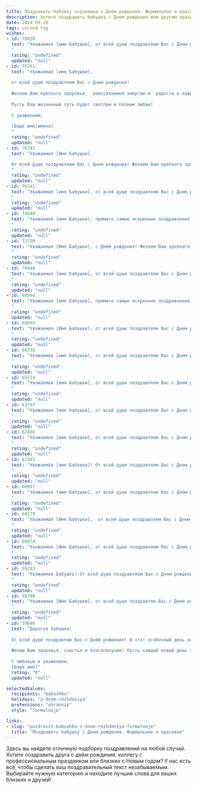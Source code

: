 ```yaml
---
title: Поздравить бабушку охранника c Днем рождения. Формальное и красивое
description: Хотите поздравить бабушку c Днем рождения или другим праздником? Наш ИИ создаст незабываемое поздравление, а вы обязательно выделитесь среди других.  
date: 2024-09-20
tags: second tag
wishes:
- id: 78826
  text: "Уважаемая [имя Бабушки], от всей души поздравляем Вас с Днем рождения! Желаем Вам крепкого здоровья, долгих лет жизни, благополучия и спокойствия. Пусть каждый день приносит Вам радость и светлые моменты. Спасибо Вам за Вашу заботу и доброту.
  "
  rating: "undefined"
  updated: "null"
- id: 78261
  text: "Уважаемая [имя Бабушки],
  
  от всей души поздравляем Вас с Днем рождения!
  
  Желаем Вам крепкого здоровья,  неиссякаемой энергии и  радости в каждом дне.
  
  Пусть Ваш жизненный путь будет светлым и полным любви!
  
  С уважением,
  
  [Ваше имя/имена]
  "
  rating: "undefined"
  updated: "null"
- id: 76742
  text: "Уважаемая [Имя Бабушки],
  
  От всей души поздравляем Вас с Днем рождения! Желаем Вам крепкого здоровья, бодрости духа и долгих лет жизни. Пусть Ваша работа охранника приносит Вам удовлетворение, а жизнь будет наполнена радостью, любовью и благополучием.
  "
  rating: "undefined"
  updated: "null"
- id: 76741
  text: "Уважаемая [имя Бабушки], от всей души поздравляем Вас с Днем рождения! Желаем Вам крепкого здоровья, бодрости духа и долгих лет жизни! Пусть Ваша работа охранника приносит Вам удовлетворение, а жизнь будет наполнена добром и радостью!
  "
  rating: "undefined"
  updated: "null"
- id: 74048
  text: "Уважаемая [имя Бабушки], примите самые искренние поздравления с Днем рождения!  Желаем Вам крепкого здоровья, оптимизма, благополучия и долгих лет жизни. Пусть Ваша работа охранника приносит Вам удовлетворение и уважение, а родные всегда радуют Вас своим вниманием и любовью.
  "
  rating: "undefined"
  updated: "null"
- id: 72730
  text: "Уважаемая [Имя Бабушки], с Днём рождения! Желаем Вам крепкого здоровья, семейного благополучия и долгих лет жизни! Пусть Ваша профессия охранника приносит Вам удовлетворение, а дом всегда будет наполнен теплом и любовью!
  "
  rating: "undefined"
  updated: "null"
- id: 70948
  text: "Уважаемая [имя бабушки], от всей души поздравляем Вас с Днем рождения! Желаем Вам крепкого здоровья, долгих лет жизни,  счастья и  радости. Пусть Ваша работа,  охраняя покой и  безопасность, будет  в радость.
  "
  rating: "undefined"
  updated: "null"
- id: 68994
  text: "Уважаемая [имя Бабушки], примите самые искренние поздравления с Днем рождения! Желаем Вам крепкого здоровья, оптимизма и благополучия. Пусть работа охранника приносит Вам удовлетворение, а жизнь будет наполнена радостными моментами!
  "
  rating: "undefined"
  updated: "null"
- id: 68094
  text: "Уважаемая [Имя Бабушки], от всей души поздравляем Вас с Днем рождения!  Желаем Вам крепкого здоровья, бодрости духа и неиссякаемой энергии. Пусть Ваша работа охранника приносит Вам удовлетворение, а Ваш богатый жизненный опыт продолжает вдохновлять окружающих.
  "
  rating: "undefined"
  updated: "null"
- id: 66735
  text: "Уважаемая [имя бабушки], от всей души поздравляем Вас с Днем рождения! Желаем Вам крепкого здоровья, долгих лет жизни, благополучия и радости. Пусть Ваш труд охранника всегда будет востребован, а Ваша жизнь будет наполнена теплом и любовью близких.
  "
  rating: "undefined"
  updated: "null"
- id: 65519
  text: "Уважаемая [имя Бабушки], от всей души поздравляем Вас с Днем рождения! Желаем Вам крепкого здоровья, долголетия, благополучия и радости. Пусть Ваша жизнь будет наполнена любовью близких, теплом домашнего очага и приятными моментами.  Мы благодарим Вас за Вашу преданность и труд, особенно за Ваш вклад в охрану порядка и безопасности.  Счастья Вам и всего самого доброго!
  "
  rating: "undefined"
  updated: "null"
- id: 63767
  text: "Уважаемая [имя бабушки], от всей души поздравляем Вас с Днем рождения! Желаем Вам крепкого здоровья, долгих лет жизни, тепла, радости  и благополучия. Пусть Ваша жизнь будет наполнена любовью близких,  а работа охранником приносит удовлетворение и признание.
  "
  rating: "undefined"
  updated: "null"
- id: 62486
  text: "Уважаемая [имя Бабушки], от всей души поздравляем Вас с Днем рождения! Желаем Вам крепкого здоровья, долгих лет жизни, благополучия и радости. Пусть каждый день будет наполнен любовью, заботой и яркими событиями. Отдельную благодарность выражаем за Вашу безупречную службу в качестве охранника, за Вашу ответственность и преданность делу.
  "
  rating: "undefined"
  updated: "null"
- id: 61502
  text: "Уважаемая [имя Бабушки]! От всей души поздравляем Вас с Днем рождения! Желаем Вам крепкого здоровья,  неиссякаемой энергии и  радости от каждого прожитого дня. Пусть Ваша жизнь будет наполнена  теплотой, любовью и заботой близких.
  "
  rating: "undefined"
  updated: "null"
- id: 60997
  text: "Уважаемая [имя Бабушки], от всей души поздравляем Вас с Днём рождения! Желаем Вам крепкого здоровья, бодрости духа и долгих лет жизни. Пусть Ваша работа охранника приносит Вам удовлетворение и уважение, а дом всегда будет наполнен любовью и теплом.
  "
  rating: "undefined"
  updated: "null"
- id: 60279
  text: "Уважаемая [Имя Бабушки],  от всей души поздравляем Вас с Днем рождения! Желаем Вам крепкого здоровья, долгих лет жизни и мирного неба над головой. Пусть Ваша жизнь будет наполнена радостью, любовью и заботой близких. Желаем Вам, чтобы Ваша профессия охранника приносила Вам удовлетворение и чувство гордости за свою работу.
  "
  rating: "undefined"
  updated: "null"
- id: 60074
  text: "Уважаемая [Имя Бабушки], от всей души поздравляем Вас с Днем рождения! Желаем Вам крепкого здоровья,  радости,  спокойствия  и  всего  самого  хорошего  в  жизни. Ваша  профессия  охранника  требует  немалой  ответственности  и  мужества,  и  мы  глубоко  уважаем  Вашу  работу. Пусть  Ваша  жизнь  будет  наполнена  теплотой  любви,  успехами  и  счастьем. С  Днем  рождения!
  "
  rating: "undefined"
  updated: "null"
- id: 59283
  text: "Уважаемая Бабушка! От всей души поздравляем Вас с Днем рождения! Желаем Вам крепкого здоровья, долгих лет жизни, спокойствия и благополучия. Пусть Ваш богатый жизненный опыт и мудрость всегда будут опорой для близких, а Ваша работа охранника приносит Вам удовлетворение и признание.
  "
  rating: "undefined"
  updated: "null"
- id: 58788
  text: "Уважаемая [Имя Бабушки], от всей души поздравляю Вас с Днем рождения! Желаю Вам крепкого здоровья, долгих лет жизни, семейного благополучия и  радости от каждого прожитого дня. Пусть Ваша работа охранника приносит Вам удовлетворение, а забота и любовь близких согревают Ваше сердце.
  "
  rating: "undefined"
  updated: "null"
- id: 39046
  text: "Дорогая бабушка!
  
  От всей души поздравляю Вас с Днём рождения! В этот особенный день хочу выразить Вам свою безграничную благодарность и уважение. Вы — не только мудрый наставник и заботливый человек, но и настоящий охранник нашего семейного очага, который всегда оберегает нас своим теплом и любовью.
  
  Желаю Вам здоровья, счастья и благополучия! Пусть каждый новый день приносит только радость, а рядом всегда будут дорогие сердцу люди. Вы заслуживаете только самого лучшего!
  
  С любовью и уважением,
  [Ваше имя]"
  rating: "0"
  updated: "null"

selectedValues:
  recipients: "babushku"
  holidays: "s-dnem-rozhdeniya"
  professions: "ohrannik"
  style: "formalnoje"

links:
- slug: "pozdravit-babushku-s-dnem-rozhdeniya-formalnoje"
  title: "Поздравить бабушку c Днем рождения. Формальное и красивое"
---
```


Здесь вы найдете отличную подборку поздравлений на любой случай. 
Хотите поздравить друга с днём рождения, коллегу с профессиональным праздником или близких с Новым годом? У нас есть всё, чтобы сделать ваш поздравительный текст незабываемым. Выбирайте нужную категорию и находите лучшие слова для ваших близких и друзей!
